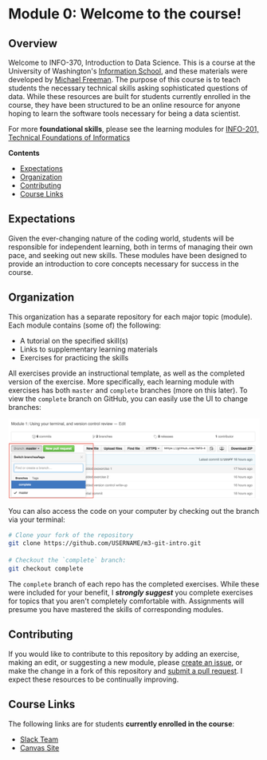 # Module 0: Welcome to the course!

## Overview
Welcome to INFO-370, Introduction to Data Science. This is a course at the University of Washington's [Information School](https://ischool.uw.edu/), and these materials were developed by [Michael Freeman](http://mfviz.com/#/). The purpose of this course is to teach students the necessary technical skills asking sophisticated questions of data. While these resources are built for students currently enrolled in the course, they have been structured to be an online resource for anyone hoping to learn the software tools necessary for being a data scientist.

For more **foundational skills**, please see the learning modules for [INFO-201, Technical Foundations of Informatics](https://github.com/info-201)

<!-- START doctoc generated TOC please keep comment here to allow auto update -->
<!-- DON'T EDIT THIS SECTION, INSTEAD RE-RUN doctoc TO UPDATE -->
**Contents**

- [Expectations](#expectations)
- [Organization](#organization)
- [Contributing](#contributing)
- [Course Links](#course-links)

<!-- END doctoc generated TOC please keep comment here to allow auto update -->

## Expectations
Given the ever-changing nature of the coding world, students will be responsible for independent learning, both in terms of managing their own pace, and seeking out new skills. These modules have been designed to provide an introduction to core concepts necessary for success in the course.


## Organization
This organization has a separate repository for each major topic (module). Each module contains (some of) the following:

- A tutorial on the specified skill(s)
- Links to supplementary learning materials
- Exercises for practicing the skills

All exercises provide an instructional template, as well as the completed version of the exercise. More specifically, each learning module with exercises has both `master` and `complete` branches (more on this later). To view the `complete` branch on GitHub, you can easily use the UI to change branches:

![change-branch](imgs/change-branch.png)

You can also access the code on your computer by checking out the branch via your terminal:

```bash
# Clone your fork of the repository
git clone https://github.com/USERNAME/m3-git-intro.git

# Checkout the `complete` branch:
git checkout complete
```

The `complete` branch of each repo has the completed exercises.  While these were included for your benefit, I **_strongly suggest_** you complete exercises for topics that you aren't completely comfortable with.  Assignments will presume you have mastered the skills of corresponding modules.

## Contributing
If you would like to contribute to this repository by adding an exercise, making an edit, or suggesting a new module, please [create an issue](https://help.github.com/articles/creating-an-issue/), or make the change in a fork of this repository and [submit a pull request](https://help.github.com/articles/using-pull-requests/).  I expect these resources to be continually improving.

## Course Links
The following links are for students **currently enrolled in the course**:

- [Slack Team](https://info-370.slack.com)
- [Canvas Site](https://canvas.uw.edu/courses/1100131)
